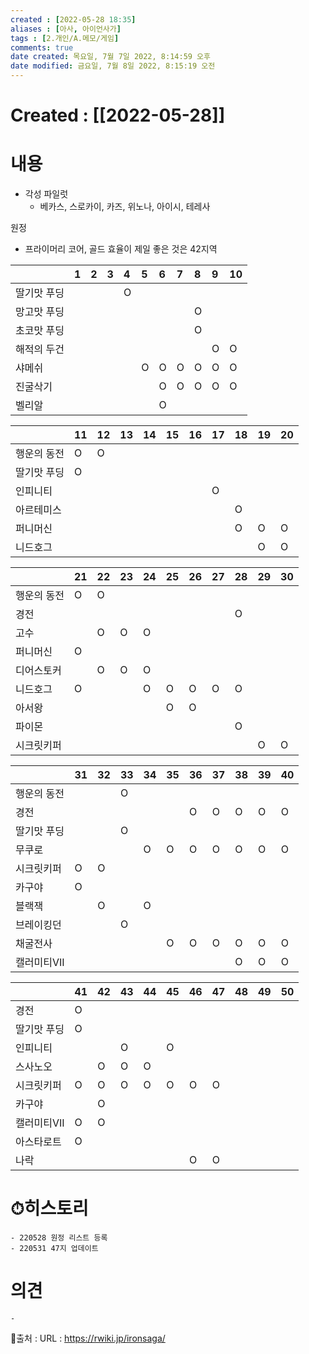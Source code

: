 ```yaml
---
created : [2022-05-28 18:35]
aliases : [아사, 아이언사가]
tags : [2.개인/A.메모/게임]
comments: true
date created: 목요일, 7월 7일 2022, 8:14:59 오후
date modified: 금요일, 7월 8일 2022, 8:15:19 오전
---
```

# Created : [[2022-05-28]]
# 내용
- 각성 파일럿
	- 베카스, 스로카이, 카즈, 위노나, 아이시, 테레사
	
원정
* 프라이머리 코어, 골드 효율이 제일 좋은 것은 42지역

|  | 1 | 2 | 3 | 4 | 5 | 6 | 7 | 8 | 9 | 10 |
|:---|:---|:---|:---|:---|:---|:---|:---|:---|:---|:---|
| 딸기맛 푸딩 |  |  |  | O |  |  |  |  |  |  |
| 망고맛 푸딩 |  |  |  |  |  |  |  | O |  |  |
| 초코맛 푸딩 |  |  |  |  |  |  |  | O |  |  |
| 해적의 두건 |  |  |  |  |  |  |  |  | O | O |
| 샤메쉬 |  |  |  |  | O | O | O | O | O | O |
| 진굴삭기 |  |  |  |  |  | O | O | O | O | O |
| 벨리알 |  |  |  |  |  | O |  |  |  |  |

|  | 11 | 12 | 13 | 14 | 15 | 16 | 17 | 18 | 19 | 20 |
|:---|:---|:---|:---|:---|:---|:---|:---|:---|:---|:---|
| 행운의 동전 | O | O |  |  |  |  |  |  |  |  |
| 딸기맛 푸딩 | O |  |  |  |  |  |  |  |  |  |
| 인피니티 |  |  |  |  |  |  | O |  |  |  |
| 아르테미스 |  |  |  |  |  |  |  | O  |  |  |
| 퍼니머신 |  |  |  |  |  |  |  | O | O | O |
| 니드호그 |  |  |  |  |  |  |  |  | O | O |

|  | 21 | 22 | 23 | 24 | 25 | 26 | 27 | 28 | 29 | 30 |
|:---|:---|:---|:---|:---|:---|:---|:---|:---|:---|:---|
| 행운의 동전 | O | O |  |  |  |  |  |  |  |  |
| 경전 |  |  |  |  |  |  |  | O |  |  |
| 고수 |  | O | O | O |  |  |  |  |  |  |
| 퍼니머신 | O |  |  |  |  |  |  |  |  |  |
| 디어스토커 |  | O | O | O |  |  |  |  |  |  |
| 니드호그 | O |  |  | O | O | O | O | O |  |  |
| 아서왕 |  |  |  |  | O | O |  |  |  |  |
| 파이몬 |  |  |  |  |  |  |  | O |  |  |
| 시크릿키퍼 |  |  |  |  |  |  |  |  | O | O |

|  | 31 | 32 | 33 | 34 | 35 | 36 | 37 | 38 | 39 | 40 |
|:---|:---|:---|:---|:---|:---|:---|:---|:---|:---|:---|
| 행운의 동전 |  |  | O |  |  |  |  |  |  |  |
| 경전 |  |  |  |  |  | O | O | O | O | O |
| 딸기맛 푸딩 |  |  | O |  |  |  |  |  |  |  |
| 무쿠로  |  |  |  | O | O | O | O | O | O | O |
| 시크릿키퍼 | O | O |  |  |  |  |  |  |  |  |
| 카구야 | O |  |  |  |  |  |  |  |  |  |
| 블랙잭 |  | O |  | O |  |  |  |  |  |  |
| 브레이킹던 |  |  | O |  |  |  |  |  |  |  |
| 채굴전사 |  |  |  |  | O | O | O | O | O | O |
| 캘러미티VII |  |  |  |  |  |  |  | O | O | O |

|  | 41 | 42 | 43 | 44 | 45 | 46 | 47 | 48 | 49 | 50 |
|:---|:---|:---|:---|:---|:---|:---|:---|:---|:---|:---|
| 경전 | O |  |  |  |  |  |  |  |  |  |
| 딸기맛 푸딩 | O |  |  |  |  |  |  |  |  |  |
| 인피니티 |  |  | O |  | O |  |  |  |  |  |
| 스사노오 |  | O | O | O |  |  |  |  |  |  |
| 시크릿키퍼 | O | O | O | O | O | O | O |  |  |  |
| 카구야 |  | O |  |  |  |  |  |  |  |  |
| 캘러미티VII | O | O |  |  |  |  |  |  |  |  |
| 아스타로트 | O |  |  |  |  |  |  |  |  |  |
| 나락 |  |  |  |  |  | O | O |  |  |  |
# ⏱히스토리
	- 220528 원정 리스트 등록
	- 220531 47지 업데이트

# 의견
	-


📙출처 :
URL : https://rwiki.jp/ironsaga/